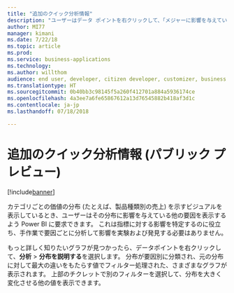 ```yaml
---
title: "追加のクイック分析情報"
description: "ユーザーはデータ ポイントを右クリックして、「メジャーに影響を与えている要因」を質問し、 その効果を説明する推奨ビジュアルを表示できます。"
author: MI77
manager: kimani
ms.date: 7/22/18
ms.topic: article
ms.prod: 
ms.service: business-applications
ms.technology: 
ms.author: willthom
audience: end user, developer, citizen developer, customizer, business analyst, IT pro
ms.translationtype: HT
ms.sourcegitcommit: 0b40bb3c98145f5a260f412701a884a5936174ce
ms.openlocfilehash: 4a3ee7a6fe65867612a13d76545882b418af3d1c
ms.contentlocale: ja-jp
ms.lasthandoff: 07/18/2018

---
```


# <a name="additional-quick-insights-public-preview"></a>追加のクイック分析情報 (パブリック プレビュー)

[!include[banner](../../../includes/banner.md)]

カテゴリごとの価値の分布 (たとえば、製品種類別の売上) を示すビジュアルを表示しているとき、ユーザーはその分布に影響を与えている他の要因を表示するよう Power BI に要求できます。 これは指標に対する影響を特定するのに役立ち、手作業で要因ごとに分析して影響を実験および発見する必要はありません。

もっと詳しく知りたいグラフが見つかったら、データポイントを右クリックして、**分析** > **分布を説明する**を選択します。 分布が要因別に分類され、元の分布に対して最大の違いをもたらす値でフィルター処理された、さまざまなグラフが表示されます。 上部のチクレットで別のフィルターを選択して、分布を大きく変化させる他の値を表示できます。

<!--
### Who uses this feature
This feature is intended for all report users. It works without any additional setup. 
## Status
### Development status
In development
#### Target timeframe
October ‘18
-->

